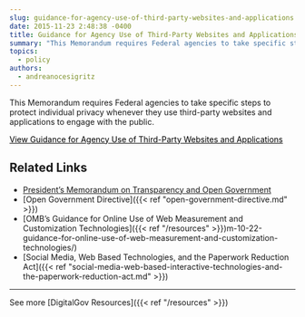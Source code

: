 ```yaml
---
slug: guidance-for-agency-use-of-third-party-websites-and-applications
date: 2015-11-23 2:48:38 -0400
title: Guidance for Agency Use of Third-Party Websites and Applications
summary: "This Memorandum requires Federal agencies to take specific steps to protect individual privacy whenever they use third-party websites and applications to engage with the public. View Guidance for Agency Use of Third-Party Websites and Applications   Related Links President&rsquo;s Memorandum on Transparency and Open Government Open Government Directive OMB&rsquo;s Guidance for Online Use of Web"
topics:
  - policy
authors:
  - andreanocesigritz
---
```


This Memorandum requires Federal agencies to take specific steps to protect individual privacy whenever they use third-party websites and applications to engage with the public.

<a class="button" style="color: #000000" href="https://www.whitehouse.gov/sites/whitehouse.gov/files/omb/memoranda/2010/m10-23.pdf">View Guidance for Agency Use of Third-Party Websites and Applications</a>

## Related Links

- [President’s Memorandum on Transparency and Open Government](https://www.whitehouse.gov/sites/whitehouse.gov/files/omb/memoranda/2009/m09-12.pdf)
- [Open Government Directive]({{< ref "open-government-directive.md" >}})
- [OMB’s Guidance for Online Use of Web Measurement and Customization Technologies]({{< ref "/resources" >}})m-10-22-guidance-for-online-use-of-web-measurement-and-customization-technologies/)
- [Social Media, Web Based Technologies, and the Paperwork Reduction Act]({{< ref "social-media-web-based-interactive-technologies-and-the-paperwork-reduction-act.md" >}})

---

See more [DigitalGov Resources]({{< ref "/resources" >}})
